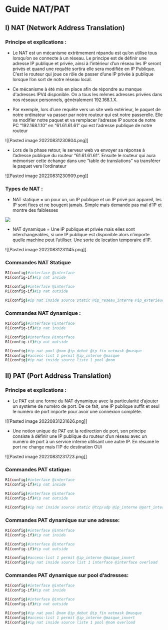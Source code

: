 # Guide NAT/PAT

## I) NAT (Network Address Translation)

### Principe et explications :

* Le NAT est un mécanisme extrêmement répandu est qu’on utilise tous lorsqu’on se connecte à un réseau. Le principe est de définir une adresse IP publique et privée, ainsi à l’intérieur d’un réseau les IP seront privés et quand une requête sortira elle sera modifiée en IP Publique. C’est le routeur qui joue ce rôle de passer d’une IP privée à publique lorsque l’on sort de notre réseau local.

* Ce mécanisme à été mis en place afin de répondre au manque d'adresses IPV4 disponible. On a tous les mêmes adresses privées dans nos réseaux personnels, généralement 192.168.1.X.

* Par exemple, lors d’une requête vers un site web extérieur, le paquet de notre ordinateur va passer par notre routeur qui est notre passerelle. Elle va modifier notre paquet et va remplacer l’adresse IP source de notre PC “192.168.1.10” en “61.61.61.61” qui est l’adresse publique de notre routeur

![[Pasted image 20220831230804.png]]

* Lors de la phase retour, le serveur web va envoyer sa réponse à l’adresse publique du routeur “61.61.61.61”. Ensuite le routeur qui aura mémoriser cette échange dans une “table de translations” va transférer le paquet vers l’ordinateur

![[Pasted image 20220831230909.png]]
### Types de NAT :

-   NAT statique = un pour un, un IP publique et un IP privé par appareil, les IP sont fixes et ne bougent jamais. Simple mais demande pas mal d’IP et montre des faiblesses

![](https://lh4.googleusercontent.com/TRPjh4fHzl-V07ahtsLsFAS133_FRRayAQmVsnbT0-S_eUBhGuUVP8TNdCjfYLVvuC6eoRefqXI8B8cn9NfV_CUwsOcR0YLlamNj4tY2HCNGxNNUV3eAEGqmfPxl5xYxGmzSOIQ-2zZf2kQIiAtsZVrQZ1anCIAzEZFaClXqllaKw9heQAOJSG5x-Q)

-   NAT dynamique = Une IP publique et privée mais elles sont interchangeables, si une IP publique est disponible alors n’importe quelle machine peut l’utiliser. Une sorte de location temporaire d’IP.

![[Pasted image 20220831231145.png]]

### Commandes NAT Statique

```bash
R1(config)#interface @interface  
R1(config-if)#ip nat inside

R1(config)#interface @interface  
R1(config-if)#ip nat outside

R1(config)#ip nat inside source static @ip_reseau_interne @ip_exterieur
```

### Commandes NAT dynamique :

```bash
R1(config)#interface @interface  
R1(config-if)#ip nat inside

R1(config)#interface @interface  
R1(config-if)#ip nat outside

R1(config)#ip nat pool @nom @ip_debut @ip_fin netmask @masque  
R1(config)#access-list 1 permit @ip_interne @masque  
R1(config)#ip nat inside source liste 1 pool @nom
```


## II) PAT (Port Address Translation)

### Principe et explications :
* Le PAT est une forme du NAT dynamique avec la particularité d’ajouter un système de numéro de port. De ce fait, une IP publique suffit et seul le numéro de port importe pour avoir une connexion complète.

![[Pasted image 20220831231626.png]]

* Une notion unique de PAT est la redirection de port, son principe consiste à définir une IP publique du routeur d’un réseau avec un numéro de port à un service interne utilisant une autre IP. En résumé le port ne change mais l’IP de destination OUI

![[Pasted image 20220831231723.png]]

### Commandes PAT statique:

```bash
R1(config)#interface @interface  
R1(config-if)#ip nat inside

R1(config)#interface @interface  
R1(config-if)#ip nat outside

R1(config)#ip nat inside source static @tcp/udp @ip_interne @port_interne @ip_externe @port_externe 
```

### Commandes PAT dynamique sur une adresse:

```bash
R1(config)#interface @interface  
R1(config-if)#ip nat inside

R1(config)#interface @interface  
R1(config-if)#ip nat outside

R1(config)#access-list 1 permit @ip_interne @masque_invert
R1(config)#ip nat inside source list 1 interface @interface overload
```

### Commandes PAT dynamique sur pool d’adresses:

```bash
R1(config)#interface @interface  
R1(config-if)#ip nat inside

R1(config)#interface @interface  
R1(config-if)#ip nat outside

R1(config)#ip nat pool @nom @ip_debut @ip_fin netmask @masque
R1(config)#access-list 1 permit @ip_interne @masque_invert
R1(config)#ip nat inside source liste 1 pool @nom overload
```
